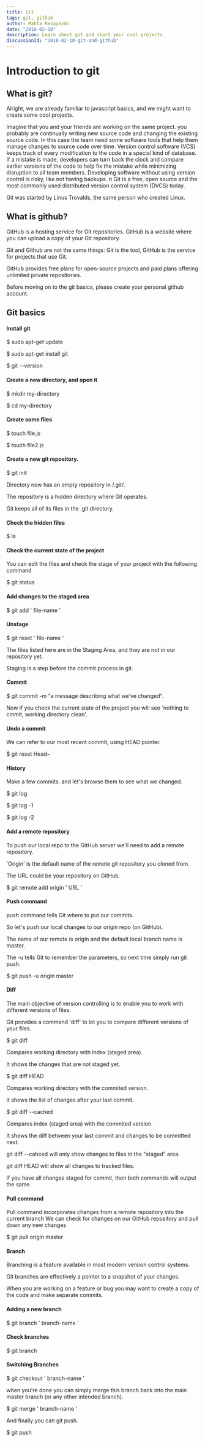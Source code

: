```yaml
---
title: Git
tags: git, github
author: Mahta Rezayazdi
date: "2018-02-18"
description: Learn about git and start your cool projects.
discussionId: "2018-02-18-git-and-github"
---
```


# Introduction to git

## What is git?

Alright, we are already familiar to javascript basics, and we might want to create some cool projects.

Imagine that you and your friends are working on the same project.
you probably are continually writing new source code and changing the existing source code.
In this case the team need some software tools that help them manage changes to source code over time.
Version control software (VCS) keeps track of every modification to the code in a special kind of database.
If a mistake is made, developers can turn back the clock and compare earlier versions of the code to help fix
the mistake while minimizing disruption to all team members.
Developing software without using version control is risky, like not having backups.
n
Git is a free, open source and the most commonly used distributed version control system (DVCS) today.

Git was started by Linus Trovalds, the same person who created Linux.

## What is github?

GitHub is a hosting service for Git repositories.
GitHub is a website where you can upload a copy of your Git repository.

Git and Github are not the same things:
Git is the tool, GitHub is the service for projects that use Git.

GitHub provides free plans for open-source projects and paid plans offering unlimited private repositories.

Before moving on to the git basics, please create your personal github account.

## Git basics

#### Install git

$ sudo apt-get update

$ sudo apt-get install git

$ git --version

#### Create a new directory, and open it

$ mkdir my-directory

$ cd my-directory

#### Create some files

$ touch file.js

$ touch file2.js

#### Create a new git repository.

$ git init

Directory now has an empty repository in /.git/.

The repository is a hidden directory where Git operates.

Git keeps all of its files in the .git directory.

#### Check the hidden files

$ la

#### Check the current state of the project

You can edit the files and check the stage of your project with the following command

$ git status

#### Add changes to the staged area

$ git add ' file-name '

#### Unstage

$ git reset ' file-name '

The files listed here are in the Staging Area, and they are not in our repository yet.

Staging is a step before the commit process in git.

#### Commit

$ git commit -m "a message describing what we've changed".

Now if you check the current state of the project you will see 'nothing to cmmit, working directory clean'.

#### Undo a commit

We can refer to our most recent commit, using HEAD pointer.

$ git reset Head~

#### History

Make a few commits. and let's browse them to see what we changed.

$ git log

$ git log -1

$ git log -2

#### Add a remote repository

To push our local repo to the GitHub server we'll need to add a remote repository.

'Origin' is the default name of the remote git repository you cloned from.

The URL could be your repository on GitHub.

$ git remote add origin ' URL '

#### Push command

push command tells Git where to put our commits.

So let's push our local changes to our origin repo (on GitHub).

The name of our remote is origin and the default local branch name is master.

The -u tells Git to remember the parameters, so next time simply run git push.

$ git push -u origin master

#### Diff

The main objective of version controlling is to enable you to work with different versions of files.

Git provides a command 'diff' to let you to compare different versions of your files.

$ git diff

Compares working directory with index (staged area).

It shows the changes that are not staged yet.

$ git diff HEAD

Compares working directory with the commited version.

It shows the list of changes after your last commit.

$ git diff --cached

Compares index (staged area) with the commited version.

It shows the diff between your last commit and changes to be committed next.

git diff --cahced will only show changes to files in the "staged" area.

git diff HEAD will show all changes to tracked files.

If you have all changes staged for commit, then both commands will output the same.

#### Pull command

Pull command incorporates changes from a remote repository into the current branch
We can check for changes on our GitHub repository and pull down any new changes

$ git pull origin master

#### Branch

Branching is a feature available in most modern version control systems.

Git branches are effectively a pointer to a snapshot of your changes.

When you are working on a feature or bug you may want to create a copy of the code and make separate commits.

#### Adding a new branch

$ git branch ' branch-name '

#### Check branches

$ git branch

#### Switching Branches

$ git checkout ' branch-name '

when you're done you can simply merge this branch back into the main master branch (or any other intended branch).

$ git merge ' branch-name '

And finally you can git push.

$ git push
